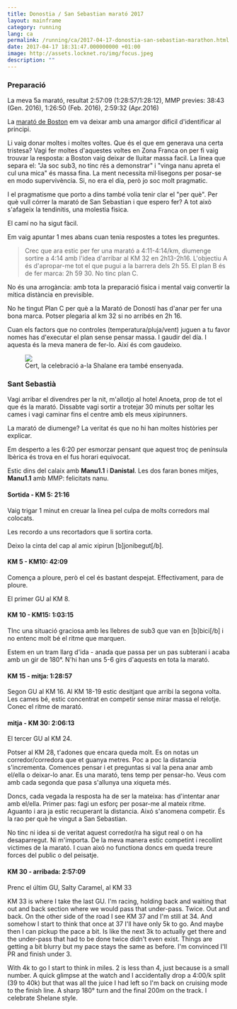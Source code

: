 ```yaml
---
title: Donostia / San Sebastian marató 2017
layout: mainframe
category: running
lang: ca
permalink: /running/ca/2017-04-17-donostia-san-sebastian-marathon.html
date: 2017-04-17 18:31:47.000000000 +01:00
image: http://assets.locknet.ro/img/focus.jpeg
description: ""
---
```


### Preparació

La meva 5a marató, resultat 2:57:09 (1:28:57/1:28:12), MMP previes: 38:43 (Gen. 2016), 1:26:50 (Feb. 2016), 2:59:32 (Apr.2016)

La [marató de Boston](http://locknet.ro/running/ca/2017-04-17-boston-marathon.html) em va deixar amb una amargor dificil d'identificar al principi.

Li vaig donar moltes i moltes voltes. Que és el que em generava una certa tristesa? Vagi fer moltes d'aquestes voltes en Zona Franca on per fi vaig trouvar la resposta: a Boston vaig deixar de lluitar massa facil. La linea que separa el: "Ja soc sub3, no tinc rés a demonstrar" i "vinga nanu apreta el cul una mica" és massa fina. La ment necessita mil·lisegons per posar-se en modo supervivència. Si, no era el día, però jo soc molt pragmatic.

I el pragmatisme que porto a dins també volia tenir clar el "per què". Per què vull córrer la marató de San Sebastian i que espero fer? A tot això s'afageix la tendinitis, una molestia fisica.

El camí no ha sigut fàcil.

Em vaig apuntar 1 mes abans cuan tenia respostes a totes les preguntes.

<blockquote class="plain">
Crec que ara estic per fer una marató a 4:11-4:14/km, diumenge sortire a 4:14 amb l'idea d'arribar al KM 32 en 2h13-2h16. L'objectiu A és d'apropar-me tot el que pugui a la barrera dels 2h 55. El plan B és de fer marca: 2h 59 30. No tinc plan C.
</blockquote>

No és una arrogància: amb tota la preparació fisica i mental vaig convertir la mítica distància en previsible.

No he tingut Plan C per què a la Marató de Doností has d'anar per fer una bona marca. Potser plegaria al km 32 si no arribés en 2h 16.

Cuan els factors que no controles (temperatura/pluja/vent) juguen a tu favor nomes has d'executar el plan sense pensar massa. I gaudir del día. I aquesta és la meva manera de fer-lo. Així és com gaudeixo.

<figure>
  <div class="video-container">
    <img src="https://media.giphy.com/media/3o6fJeVf8RjB2Zhs3e/giphy.gif"/>
  </div>
  <figcaption>
    Cert, la celebració a-la Shalane era també ensenyada.
  </figcaption>
</figure>

### Sant Sebastià

Vagi arribar el divendres per la nit, m'allotjo al hotel Anoeta, prop de tot el que és la marató. Dissabte vagi sortir a trotejar 30 minuts per soltar les cames i vagi caminar fins el centre amb els meus xipirunners.

La marató de diumenge? La veritat és que no hi han moltes històries per explicar.

Em desperto a les 6:20 per esmorzar pensant que aquest troç de península Ibèrica és trova en el fus horari equivocat.

Estic dins del calaix amb **Manu1.1** i **Danistal**. Les dos faran bones mitjes, **Manu1.1** amb MMP: felicitats nanu.

#### Sortida - KM 5: 21:16
Vaig trigar 1 minut en creuar la linea pel culpa de molts corredors mal colocats.

Les recordo a uns recortadors que li sortira corta.

Deixo la cinta del cap al amic xipirun [b]jonibegut[/b].

#### KM 5 - KM10: 42:09
Comença a ploure, però el cel és bastant despejat. Effectivament, para de ploure.

El primer GU al KM 8.

#### KM 10 - KM15: 1:03:15
TInc una situació graciosa amb les llebres de sub3 que van en [b]bici[/b] i no entenc molt bé el ritme que marquen.

Estem en un tram llarg d'ida - anada que passa per un pas subterani i acaba amb un gir de 180°. N'hi han uns 5-6 girs d'aquests en tota la marató.

#### KM 15 - mitja: 1:28:57
Segon GU al KM 16. Al KM 18-19 estic desitjant que arribi la segona volta. Les cames bé, estic concentrat en competir sense mirar massa el relotje. Conec el ritme de marató.

#### mitja - KM 30: 2:06:13
El tercer GU al KM 24.

Potser al KM 28, t'adones que encara queda molt. Es on notas un corredor/corredora que et guanya metres. Poc a poc la distancia s'incrementa. Comences pensar i et preguntas si val la pena anar amb el/ella o deixar-lo anar. Es una marató, tens temp per pensar-ho. Veus com amb cada segonda que pasa s'allunya una xiqueta més.

Doncs, cada vegada la resposta ha de ser la mateixa: has d'intentar anar amb el/ella. Primer pas: fagi un esforç per posar-me al mateix ritme. Aguanto i ara ja estic recuperant la distancia. Aixó s'anomena competir. És la rao per què he vingut a San Sebastian.

No tinc ni idea si de veritat aquest corredor/ra ha sigut real o on ha desaparregut. Ni m'importa. De la meva manera estic competint i recollint victimes de la marató. I cuan aixó no functiona doncs em queda treure forces del public o del peisatje.

#### KM 30 - arribada: 2:57:09
Prenc el últim GU, Salty Caramel, al KM 33 

<aside>

KM 33 is where I take the last GU. I'm racing, holding back and waiting that out and back section where we would pass that under-pass. Twice. Out and back. On the other side of the road I see KM 37 and I'm still at 34. And somehow I start to think that once at 37 I'll have only 5k to go. And maybe then I can pickup the pace a bit. Is like the next 3k to actually get there and the under-pass that had to be done twice didn't even exist. Things are getting a bit blurry but my pace stays the same as before. I'm convinced I'll PR and finish under 3.

With 4k to go I start to think in miles. 2 is less than 4, just because is a small number. A quick glimpse at the watch and I accidentally drop a 4:00/k split (39 to 40k) but that was all the juice I had left so I'm back on cruising mode to the finish line. A sharp 180° turn and the final 200m on the track. I celebrate Shelane style.
</aside>

